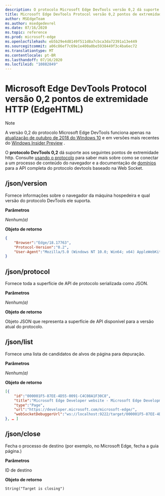 ```yaml
---
description: O protocolo Microsoft Edge DevTools versão 0,2 dá suporte aos seguintes pontos de extremidade HTTP.
title: Microsoft Edge DevTools Protocol versão 0,2 pontos de extremidade HTTP (EdgeHTML)
author: MSEdgeTeam
ms.author: msedgedevrel
ms.date: 07/16/2020
ms.topic: reference
ms.prod: microsoft-edge
ms.openlocfilehash: eb5b29e4d8149f511d8a7cbca3da72391a13e449
ms.sourcegitcommit: a06c86ef7c69e1e400a0be5938449f3c4ba6ec72
ms.translationtype: MT
ms.contentlocale: pt-BR
ms.lasthandoff: 07/16/2020
ms.locfileid: "10882849"
---
```

# Microsoft Edge DevTools Protocol versão 0,2 pontos de extremidade HTTP (EdgeHTML)  

> [!NOTE]
> A versão 0,2 do protocolo Microsoft Edge DevTools funciona apenas na [atualização de outubro de 2018 do Windows 10]() e em versões mais recentes do [Windows Insider Preview](https://insider.windows.com/en-us/getting-started/) .

O **protocolo DevTools 0,2** dá suporte aos seguintes pontos de extremidade http. Consulte [usando o protocolo](../index.md#using-the-protocol) para saber mais sobre como se conectar a um processo de conteúdo do navegador e a documentação de [domínios](domains/index.md) para a API completa do protocolo devtools baseado na Web Socket.

## /json/version
Fornece informações sobre o navegador da máquina hospedeira e qual versão do protocolo DevTools ele suporta.

**Parâmetros**

*Nenhum(a)*

**Objeto de retorno**

```json
{
    "Browser":"Edge/18.17763",
    "Protocol-Version":"0.2",
    "User-Agent":"Mozilla/5.0 (Windows NT 10.0; Win64; x64) AppleWebKit/537.36 (KHTML, like Gecko) Chrome/64.0.3282.140 Safari/537.36 Edge/18.17763"
}
```

## /json/protocol

Fornece toda a superfície de API de protocolo serializada como JSON.

**Parâmetros**

*Nenhum(a)*

**Objeto de retorno**

Objeto JSON que representa a superfície de API disponível para a versão atual do protocolo.

## /json/list

Fornece uma lista de candidatos de alvos de página para depuração.

**Parâmetros**

*Nenhum(a)*

**Objeto de retorno**

```json
[{
    "id":"000001F5-87EE-4D55-0091-C4C08A1F30C8",
    "title":"Microsoft Edge Developer website - Microsoft Edge Development",
    "type":"Page",
    "url":"https://developer.microsoft.com/microsoft-edge/",
    "webSocketDebuggerUrl":"ws://localhost:9222/target/000001F5-87EE-4D55-0091-C4C08A1F30C8"
}, … ]
```

## /json/close

Fecha o processo de destino (por exemplo, no Microsoft Edge, fecha a guia página.)

**Parâmetros**

ID de destino 

**Objeto de retorno**

```
String("Target is closing")
```
